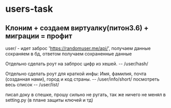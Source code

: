 # users-task
Клоним + создаем виртуалку(питон3.6) + миграции = профит
---
user/ - идет заброс 'https://randomuser.me/api/', получаем данные сохраняем в бд, ответом получаем сохраненные данные

Отдельно сделать роут на забпрос цифр из хешей. -- /user/hash/

Отдельно сделать роут для краткой инфы: Имя, фамилия, почта (созданная нами), город и код страны. -- /user/info/short/
посмотреть весь список -- /user/list/

писал доку в спешке, прошу сильно не ругать, так же ничего не менял в setting.py (в плане защиты ключей и тд)